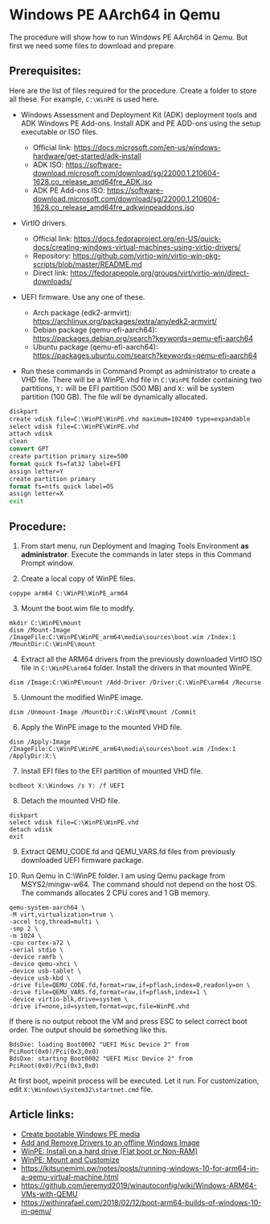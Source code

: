 # Windows PE AArch64 in Qemu

The procedure will show how to run Windows PE AArch64 in Qemu. But first we need
some files to download and prepare.

## Prerequisites:

Here are the list of files required for the procedure. Create a folder to store
all these. For example, `C:\WinPE` is used here.

* Windows Assessment and Deployment Kit (ADK) deployment tools and ADK Windows PE Add-ons.
Install ADK and PE ADD-ons using the setup executable or ISO files.
  - Official link: https://docs.microsoft.com/en-us/windows-hardware/get-started/adk-install
  - ADK ISO: https://software-download.microsoft.com/download/sg/22000.1.210604-1628.co_release_amd64fre_ADK.iso
  - ADK PE Add-ons ISO: https://software-download.microsoft.com/download/sg/22000.1.210604-1628.co_release_amd64fre_adkwinpeaddons.iso

* VirtIO drivers.
  - Official link: https://docs.fedoraproject.org/en-US/quick-docs/creating-windows-virtual-machines-using-virtio-drivers/
  - Repository: https://github.com/virtio-win/virtio-win-pkg-scripts/blob/master/README.md
  - Direct link: https://fedorapeople.org/groups/virt/virtio-win/direct-downloads/

* UEFI firmware. Use any one of these.
  - Arch package (edk2-armvirt): https://archlinux.org/packages/extra/any/edk2-armvirt/
  - Debian package (qemu-efi-aarch64): https://packages.debian.org/search?keywords=qemu-efi-aarch64
  - Ubuntu package (qemu-efi-aarch64): https://packages.ubuntu.com/search?keywords=qemu-efi-aarch64

* Run these commands in Command Prompt as administrator to create a VHD file.
There will be a WinPE.vhd file in `C:\WinPE` folder containing two partitions,
`Y:` will be EFI partition (500 MB) and `X:` will be system partition (100 GB).
The file will be dynamically allocated.

```cmd
diskpart
create vdisk file=C:\WinPE\WinPE.vhd maximum=102400 type=expandable
select vdisk file=C:\WinPE\WinPE.vhd
attach vdisk
clean
convert GPT
create partition primary size=500
format quick fs=fat32 label=EFI
assign letter=Y
create partition primary
format fs=ntfs quick label=OS
assign letter=X
exit
```

## Procedure:

1. From start menu, run Deployment and Imaging Tools Environment **as administrator**.
Execute the commands in later steps in this Command Prompt window.

2. Create a local copy of WinPE files.

```
copype arm64 C:\WinPE\WinPE_arm64
```

3. Mount the boot.wim file to modify.

```
mkdir C:\WinPE\mount
dism /Mount-Image /ImageFile:C:\WinPE\WinPE_arm64\media\sources\boot.wim /Index:1 /MountDir:C:\WinPE\mount
```

4. Extract all the ARM64 drivers from the previously downloaded VirtIO ISO file
in `C:\WinPE\arm64` folder. Install the drivers in that mounted WinPE.

```
dism /Image:C:\WinPE\mount /Add-Driver /Driver:C:\WinPE\arm64 /Recurse
```

5. Unmount the modified WinPE image.

```
dism /Unmount-Image /MountDir:C:\WinPE\mount /Commit
```

6. Apply the WinPE image to the mounted VHD file.

```
dism /Apply-Image /ImageFile:C:\WinPE\WinPE_arm64\media\sources\boot.wim /Index:1 /ApplyDir:X:\
```

7. Install EFI files to the EFI partition of mounted VHD file.

```
bcdboot X:\Windows /s Y: /f UEFI
```

8. Detach the mounted VHD file.

```
diskpart
select vdisk file=C:\WinPE\WinPE.vhd
detach vdisk
exit
```

9. Extract QEMU_CODE.fd and QEMU_VARS.fd files from previously downloaded UEFI
firmware package.

10. Run Qemu in C:\WinPE folder. I am using Qemu package from MSYS2/mingw-w64.
The command should not depend on the host OS. The commands allocates 2 CPU cores
and 1 GB memory.

```
qemu-system-aarch64 \
-M virt,virtualization=true \
-accel tcg,thread=multi \
-smp 2 \
-m 1024 \
-cpu cortex-a72 \
-serial stdio \
-device ramfb \
-device qemu-xhci \
-device usb-tablet \
-device usb-kbd \
-drive file=QEMU_CODE.fd,format=raw,if=pflash,index=0,readonly=on \
-drive file=QEMU_VARS.fd,format=raw,if=pflash,index=1 \
-device virtio-blk,drive=system \
-drive if=none,id=system,format=vpc,file=WinPE.vhd
```

If there is no output reboot the VM and press ESC to select correct boot order.
The output should be something like this.

```
BdsDxe: loading Boot0002 "UEFI Misc Device 2" from PciRoot(0x0)/Pci(0x3,0x0)
BdsDxe: starting Boot0002 "UEFI Misc Device 2" from PciRoot(0x0)/Pci(0x3,0x0)
```

At first boot, wpeinit process will be executed. Let it run. For customization,
edit `X:\Windows\System32\startnet.cmd` file.

## Article links:

* [Create bootable Windows PE media](https://docs.microsoft.com/en-us/windows-hardware/manufacture/desktop/winpe-create-usb-bootable-drive)
* [Add and Remove Drivers to an offline Windows Image](https://docs.microsoft.com/en-us/windows-hardware/manufacture/desktop/add-and-remove-drivers-to-an-offline-windows-image)
* [WinPE: Install on a hard drive (Flat boot or Non-RAM)](https://docs.microsoft.com/en-us/windows-hardware/manufacture/desktop/winpe-install-on-a-hard-drive--flat-boot-or-non-ram)
* [WinPE: Mount and Customize](https://docs.microsoft.com/en-us/windows-hardware/manufacture/desktop/winpe-mount-and-customize)
* https://kitsunemimi.pw/notes/posts/running-windows-10-for-arm64-in-a-qemu-virtual-machine.html
* https://github.com/jeremyd2019/winautoconfig/wiki/Windows-ARM64-VMs-with-QEMU
* https://withinrafael.com/2018/02/12/boot-arm64-builds-of-windows-10-in-qemu/
